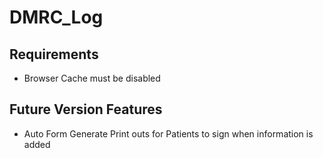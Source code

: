 # DMRC_Log

## Requirements
* Browser Cache must be disabled

## Future Version Features
* Auto Form Generate Print outs for Patients to sign when information is added